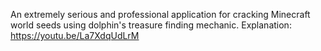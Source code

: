 An extremely serious and professional application for cracking Minecraft world seeds using dolphin's treasure finding mechanic.
Explanation: https://youtu.be/La7XdqUdLrM
